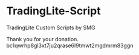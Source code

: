 # TradingLite-Script
TradingLite Custom Scripts by SMG

Thank you for your donation.
bc1qwrhp8gl3xt7ju2qrase6l9tmwt2mgdmrm83ggn
